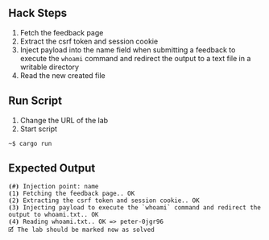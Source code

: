 ## Hack Steps

1. Fetch the feedback page
2. Extract the csrf token and session cookie
3. Inject payload into the name field when submitting a feedback to execute the `whoami` command and redirect the output to a text file in a writable directory
4. Read the new created file


## Run Script

1. Change the URL of the lab
2. Start script

```
~$ cargo run
```

## Expected Output

```
⦗#⦘ Injection point: name
⦗1⦘ Fetching the feedback page.. OK
⦗2⦘ Extracting the csrf token and session cookie.. OK
⦗3⦘ Injecting payload to execute the `whoami` command and redirect the output to whoami.txt.. OK
⦗4⦘ Reading whoami.txt.. OK => peter-0jgr96
🗹 The lab should be marked now as solved
```
